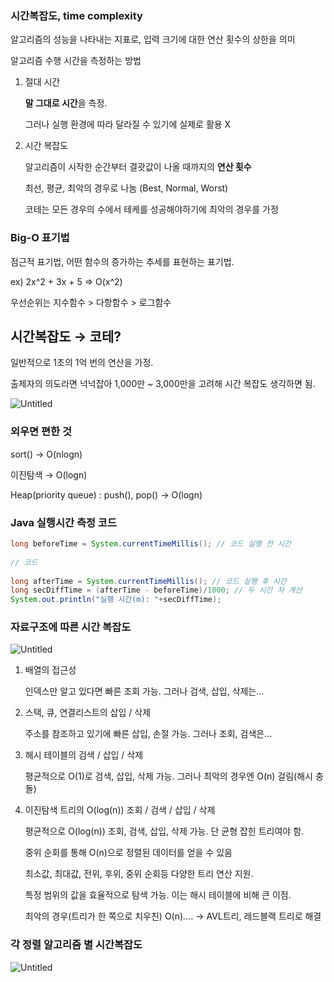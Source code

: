 
### 시간복잡도, time complexity

알고리즘의 성능을 나타내는 지표로, 입력 크기에 대한 연산 횟수의 상한을 의미

알고리즘 수행 시간을 측정하는 방법

1. 절대 시간
    
    **말 그대로 시간**을 측정.
    
    그러나 실행 환경에 따라 달라질 수 있기에 실제로 활용 X
    
2. 시간 복잡도
    
    알고리즘이 시작한 순간부터 결괏값이 나올 때까지의 **연산 횟수**
    
    최선, 평균, 최악의 경우로 나눔 (Best, Normal, Worst)
    
    코테는 모든 경우의 수에서 테케를 성공해야하기에 최악의 경우를 가정
    

### Big-O 표기법

점근적 표기법, 어떤 함수의 증가하는 추세를 표현하는 표기법.

ex) 2x^2 + 3x + 5 ⇒ O(x^2)

우선순위는 지수함수 > 다항함수 > 로그함수

## 시간복잡도 → 코테?

일반적으로 1초의 1억 번의 연산을 가정.

출제자의 의도라면 넉넉잡아 1,000만 ~ 3,000만을 고려해 시간 복잡도 생각하면 됨.

![Untitled](https://velog.velcdn.com/images/doriskim/post/1b7079a4-dc14-486e-a1e5-e3368f40a7a2/image.png)

### 외우면 편한 것

sort() → O(nlogn)

이진탐색 → O(logn)

Heap(priority queue) : push(), pop() → O(logn)

### Java 실행시간 측정 코드

```java
long beforeTime = System.currentTimeMillis(); // 코드 실행 전 시간
        
// 코드
        
long afterTime = System.currentTimeMillis(); // 코드 실행 후 시간 
long secDiffTime = (afterTime - beforeTime)/1000; // 두 시간 차 계산
System.out.println("실행 시간(m): "+secDiffTime);
```

### 자료구조에 따른 시간 복잡도

![Untitled](https://velog.velcdn.com/images/doriskim/post/8e4ba5eb-248e-4238-bcff-7a23eaf14147/image.png)

1. 배열의 접근성
    
    인덱스만 알고 있다면 빠른 조회 가능. 그러나 검색, 삽입, 삭제는…
    
2. 스택, 큐, 연결리스트의 삽입 / 삭제 
    
    주소를 참조하고 있기에 빠른 삽입, 손절 가능. 그러나 조회, 검색은…
    
3. 해시 테이블의 검색 / 삽입 / 삭제
    
    평균적으로 O(1)로 검색, 삽입, 삭제 가능. 그러나 최악의 경우엔 O(n) 걸림(해시 충돌)
    
4. 이진탐색 트리의 O(log(n)) 조회 / 검색 / 삽입 / 삭제
    
    평균적으로 O(log(n)) 조회, 검색, 삽입, 삭제 가능. 단 균형 잡힌 트리여야 함.
    
    중위 순회를 통해 O(n)으로 정렬된 데이터를 얻을 수 있음
    
    최소값, 최대값, 전위, 후위, 중위 순회등 다양한 트리 연산 지원.
    
    특정 범위의 값을 효율적으로 탐색 가능. 이는 해시 테이블에 비해 큰 이점.
    
    최악의 경우(트리가 한 쪽으로 치우친) O(n)…. → AVL트리, 레드블랙 트리로 해결
    

### 각 정렬 알고리즘 별 시간복잡도

![Untitled](https://velog.velcdn.com/images/doriskim/post/3a0d59aa-c069-4779-b43b-19b3eaad31f0/image.png)